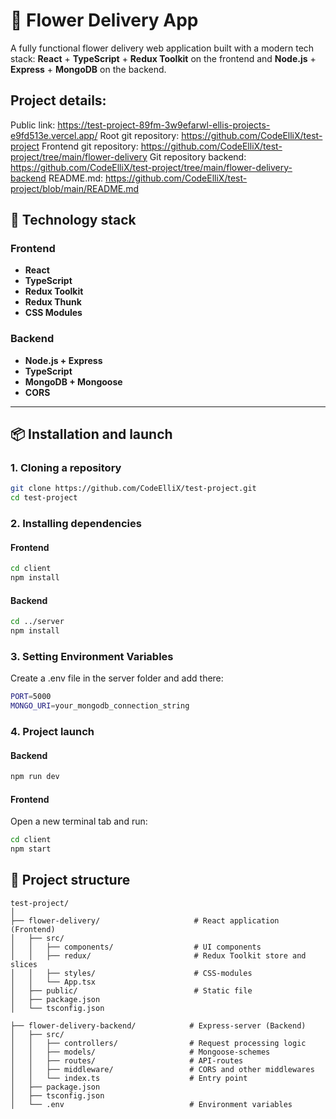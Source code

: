 # 🌸 Flower Delivery App

A fully functional flower delivery web application built with a modern tech stack: **React** + **TypeScript** + **Redux Toolkit** on the frontend and **Node.js** + **Express** + **MongoDB** on the backend.

## Project details:

Public link: https://test-project-89fm-3w9efarwl-ellis-projects-e9fd513e.vercel.app/
Root git repository: https://github.com/CodeElliX/test-project
Frontend git repository: https://github.com/CodeElliX/test-project/tree/main/flower-delivery
Git repository backend: https://github.com/CodeElliX/test-project/tree/main/flower-delivery-backend
README.md: https://github.com/CodeElliX/test-project/blob/main/README.md

## 🚀 Technology stack

### Frontend
- **React** 
- **TypeScript** 
- **Redux Toolkit** 
- **Redux Thunk** 
- **CSS Modules** 

### Backend
- **Node.js + Express**
- **TypeScript** 
- **MongoDB + Mongoose** 
- **CORS** 

---

## 📦 Installation and launch

### 1. Cloning a repository
```bash
git clone https://github.com/CodeElliX/test-project.git
cd test-project
```
### 2. Installing dependencies

#### Frontend
```bash
cd client
npm install
```

#### Backend
```bash
cd ../server
npm install
```

### 3. Setting Environment Variables
Create a .env file in the server folder and add there:
```bash
PORT=5000
MONGO_URI=your_mongodb_connection_string
```

### 4. Project launch


#### Backend
```bash
npm run dev
```

#### Frontend
Open a new terminal tab and run:
```bash
cd client
npm start
```

## 📁 Project structure

```text
test-project/
│
├── flower-delivery/                     # React application (Frontend)
│   ├── src/
│   │   ├── components/                  # UI components
│   │   ├── redux/                       # Redux Toolkit store and slices
│   │   ├── styles/                      # CSS-modules
│   │   └── App.tsx
│   ├── public/                          # Static file
│   ├── package.json
│   └── tsconfig.json

├── flower-delivery-backend/            # Express-server (Backend)
│   ├── src/
│   │   ├── controllers/                # Request processing logic
│   │   ├── models/                     # Mongoose-schemes
│   │   ├── routes/                     # API-routes
│   │   ├── middleware/                 # CORS and other middlewares
│   │   └── index.ts                    # Entry point
│   ├── package.json
│   ├── tsconfig.json
│   └── .env                            # Environment variables
```
